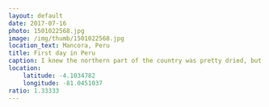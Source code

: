 ```yaml
---
layout: default
date: 2017-07-16
photo: 1501022568.jpg
image: /img/thumb/1501022568.jpg
location_text: Mancora, Peru
title: First day in Peru
caption: I knew the northern part of the country was pretty dried, but I did not imagine such desertic place. The entire region looks like a western movie. Other than that Mancora is a pretty sweet surf spot and party town, a bit like Montañita in Ecuador... but less good! =]
location:
    latitude: -4.1034782
    longitude: -81.0451037
ratio: 1.33333
---
```

